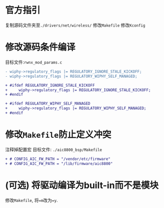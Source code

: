 # 官方指引
复制源码文件夹至`./drivers/net/wireless/`
修改`Makefile`
修改`Kconfig`

# 修改源码条件编译
目标文件:`rwnx_mod_params.c`
```diff
- wiphy->regulatory_flags |= REGULATORY_IGNORE_STALE_KICKOFF;
- wiphy->regulatory_flags |= REGULATORY_WIPHY_SELF_MANAGED;

+ #ifdef REGULATORY_IGNORE_STALE_KICKOFF
+     wiphy->regulatory_flags |= REGULATORY_IGNORE_STALE_KICKOFF;
+ #endif

+ #ifdef REGULATORY_WIPHY_SELF_MANAGED
+     wiphy->regulatory_flags |= REGULATORY_WIPHY_SELF_MANAGED;
+ #endif
```

# 修改`Makefile`防止定义冲突
注释掉配置宏
目标文件: `./aic8800_bsp/Makefile`
```diff
+ # CONFIG_AIC_FW_PATH = "/vendor/etc/firmware"
+ # CONFIG_AIC_FW_PATH = "/lib/firmware/aic8800"
```
# (可选) 将驱动编译为built-in而不是模块
修改`Makefile`, 将`=m`改为`=y`.